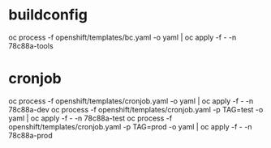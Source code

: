 # buildconfig
oc process -f openshift/templates/bc.yaml -o yaml | oc apply -f - -n 78c88a-tools
# cronjob
oc process -f openshift/templates/cronjob.yaml -o yaml | oc apply -f - -n 78c88a-dev
oc process -f openshift/templates/cronjob.yaml -p TAG=test -o yaml | oc apply -f - -n 78c88a-test
oc process -f openshift/templates/cronjob.yaml -p TAG=prod -o yaml | oc apply -f - -n 78c88a-prod

